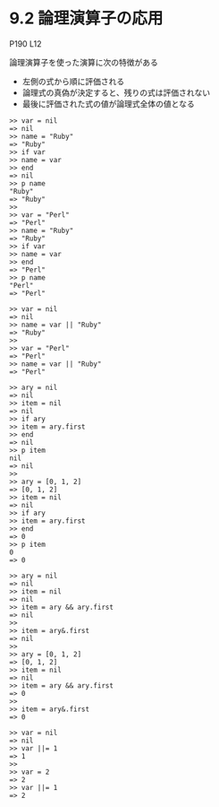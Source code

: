 # 9.2 論理演算子の応用

P190 L12

論理演算子を使った演算に次の特徴がある

- 左側の式から順に評価される
- 論理式の真偽が決定すると、残りの式は評価されない
- 最後に評価された式の値が論理式全体の値となる

```
>> var = nil
=> nil
>> name = "Ruby"
=> "Ruby"
>> if var
>> name = var
>> end
=> nil
>> p name
"Ruby"
=> "Ruby"
>> 
>> var = "Perl"
=> "Perl"
>> name = "Ruby"
=> "Ruby"
>> if var
>> name = var
>> end
=> "Perl"
>> p name
"Perl"
=> "Perl"
```

```
>> var = nil
=> nil
>> name = var || "Ruby"
=> "Ruby"
>> 
>> var = "Perl"
=> "Perl"
>> name = var || "Ruby"
=> "Perl"
```

```
>> ary = nil
=> nil
>> item = nil
=> nil
>> if ary
>> item = ary.first
>> end
=> nil
>> p item
nil
=> nil
>> 
>> ary = [0, 1, 2]
=> [0, 1, 2]
>> item = nil
=> nil
>> if ary
>> item = ary.first
>> end
=> 0
>> p item
0
=> 0
```

```
>> ary = nil
=> nil
>> item = nil
=> nil
>> item = ary && ary.first
=> nil
>> 
>> item = ary&.first
=> nil
>> 
>> ary = [0, 1, 2]
=> [0, 1, 2]
>> item = nil
=> nil
>> item = ary && ary.first
=> 0
>> 
>> item = ary&.first
=> 0
```

```
>> var = nil
=> nil
>> var ||= 1
=> 1
>> 
>> var = 2
=> 2
>> var ||= 1
=> 2
```

